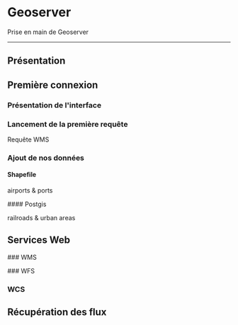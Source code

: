 # Geoserver

Prise en main de Geoserver

---

## Présentation

## Première connexion

### Présentation de l'interface

### Lancement de la première requête

Requête WMS

### Ajout de nos données

#### Shapefile

airports & ports

#### Postgis

railroads & urban areas

## Services Web

### WMS

### WFS

### WCS

## Récupération des flux

